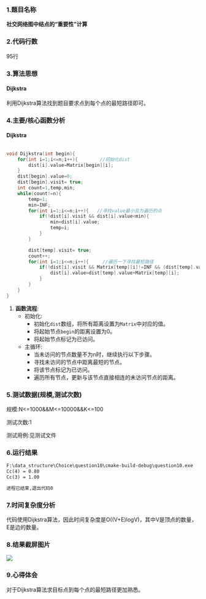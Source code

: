 ### 1.题目名称

**社交网络图中结点的“重要性”计算**

### 2.代码行数

95行

### 3.算法思想

#### Dijkstra

利用Dijkstra算法找到题目要求点到每个点的最短路径即可。

### 4.主要/核心函数分析

#### Dijkstra

```c++

void Dijkstra(int begin){
    for(int i=1;i<=n;i++){        //初始化dist
        dist[i].value=Matrix[begin][i];
    }
    dist[begin].value=0;
    dist[begin].visit= true;
    int count=1,temp,min;
    while(count!=n){
        temp=1;
        min=INF;
        for(int i=1;i<=n;i++){   //寻找value最小且为遍历的点
            if(!dist[i].visit && dist[i].value<min){
                min=dist[i].value;
                temp=i;
            }
        }

        dist[temp].visit= true;
        count++;
        for(int i=1;i<=n;i++){     //遍历一下寻找最短路径
            if(!dist[i].visit && Matrix[temp][i]!=INF && (dist[temp].value+Matrix[temp][i])<dist[i].value){
                dist[i].value=dist[temp].value+Matrix[temp][i];
            }
        }
    }
}
```

1. **函数流程**:
   - 初始化:
     - 初始化`dist`数组，将所有距离设置为`Matrix`中对应的值。
     - 将起始节点`begin`的距离设置为0。
     - 将起始节点标记为已访问。
   - 主循环:
     - 当未访问的节点数量不为n时，继续执行以下步骤。
     - 寻找未访问的节点中距离最短的节点。
     - 将该节点标记为已访问。
     - 遍历所有节点，更新与该节点直接相连的未访问节点的距离。

### 5.测试数据(规模,测试次数)

规模:N<=1000&&M<=10000&&K<=100

测试次数:1

测试用例:见测试文件

### 6.运行结果

```txt
F:\data_structure\Choice\question10\cmake-build-debug\question10.exe
Cc(4) = 0.80
Cc(3) = 1.00

进程已结束,退出代码0

```

### 7.时间复杂度分析

代码使用Dijkstra算法，因此时间复杂度是O((V+E)logV)，其中V是顶点的数量，E是边的数量。

### 8.结果截屏图片

![](F:\data_structure\Choice\question10\output.png)

### 9.心得体会

对于Dijkstra算法求目标点到每个点的最短路径更加熟悉。

